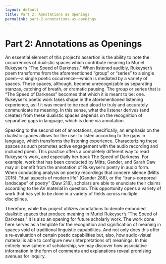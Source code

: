 ```yaml
---
layout: default
title: Part 2: Annotations as Openings
permalink: part-2-annotations-as-openings
---
```

<!-- Add an essay or interpretive material below this line,
using HTML or markdown.  Do not modify this file above this line -->
# Part 2: Annotations as Openings

An essential element of this project’s assertion is the ability to note the occurrences of dualistic spaces which contribute meaning to Muriel Rukeyser’s “The Speed of Darkness.” When listened audibly, Rukeyser’s poem transforms from the aforementioned “group” or “series” to a single poem—a single poetic occurrence—which is mediated by a variety of spaces. These spaces, although, become unrecognizable as separating stanzas, catching of breath, or dramatic pausing. The group or series that is “The Speed of Darkness” becomes that which it is meant to be: one. Rukeyser’s poetic work takes shape in the aforementioned listening experience, as if it was meant to be read aloud to truly and accurately communicate its meaning. In this sense, what the listener derives (and creates) from these dualistic spaces depends on the recognition of separative gaps in language, which is done via annotation.

Speaking to the second set of annotations, specifically, an emphasis on the dualistic spaces allows for the user to listen according to the gaps in language, which transforms the listening experience. Characterizing these spaces as such promotes active engagement with the audio recording and included poem. This practice offers a completely different way to read Rukeyser’s work, and especially her book The Speed of Darkness. For example, work that has been conducted by Mitts, Gander, and Sarah Daw may all benefit from the annotation of Rukeyser’s poetry in audio form. When conducting analysis on poetry recordings that concern silence (Mitts 2015), “dual aspects of modern life” (Gander 288), or the “trans-corporeal landscape” of poetry” (Daw 218), scholars are able to enunciate their claims according to the AV material in question. This opportunity opens a variety of work that has yet to be done in a variety of fields across multiple disciplines.

Therefore, while this project utilizes annotations to denote embodied dualistic spaces that produce meaning in Muriel Rukeyser’s “The Speed of Darkness,” it is also an opening for future scholarly work. The work done here serves as a template for the recognition and signification of meaning in spaces void of traditional linguistic capabilities. And not only does this offer a re-evaluation of certain poetic capabilities but, also, how audio-visual material is able to configure new (interpretations of) meanings. In this entirely new sphere of scholarship, we may discover how associative information in the form of comments and explanations reveal promising avenues for inquiry. 
